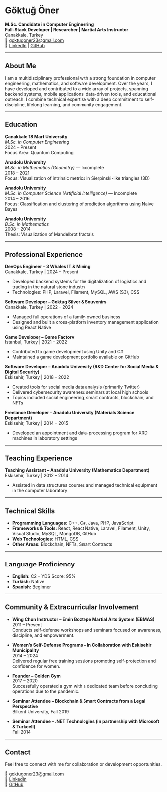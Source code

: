 # Göktuğ Öner

**M.Sc. Candidate in Computer Engineering**  
**Full-Stack Developer | Researcher | Martial Arts Instructor**  
Çanakkale, Turkey  
📧 goktugoner23@gmail.com  
🔗 [LinkedIn](https://www.linkedin.com/in/goktugoner) | [GitHub](https://github.com/goktugoner23)

---

## About Me

I am a multidisciplinary professional with a strong foundation in computer engineering, mathematics, and software development. Over the years, I have developed and contributed to a wide array of projects, spanning backend systems, mobile applications, data-driven tools, and educational outreach. I combine technical expertise with a deep commitment to self-discipline, lifelong learning, and community engagement.

---

## Education

**Çanakkale 18 Mart University**  
*M.Sc. in Computer Engineering*  
2024 – Present  
Focus Area: Quantum Computing

**Anadolu University**  
*M.Sc. in Mathematics (Geometry)* — Incomplete  
2018 – 2021  
Focus: Visualization of intrinsic metrics in Sierpinski-like triangles (3D)

**Anadolu University**  
*M.Sc. in Computer Science (Artificial Intelligence)* — Incomplete  
2014 – 2016  
Focus: Classification and clustering of prediction algorithms using Naive Bayes

**Anadolu University**  
*B.Sc. in Mathematics*  
2008 – 2014  
Thesis: Visualization of Mandelbrot fractals

---

## Professional Experience

**DevOps Engineer – 3 Whales IT & Mining**  
Canakkale, Turkey | 2024 – Present  
- Developed backend systems for the digitalization of logistics and trading in the natural stone industry  
- Technologies: PHP, Laravel, Filament, MySQL, AWS (S3), CSS

**Software Developer – Goktug Silver & Souvenirs**  
Canakkale, Turkey | 2022 – 2024  
- Managed full operations of a family-owned business  
- Designed and built a cross-platform inventory management application using React Native

**Game Developer – Game Factory**  
Istanbul, Turkey | 2021 – 2022  
- Contributed to game development using Unity and C#  
- Maintained a game development portfolio available on GitHub

**Software Developer – Anadolu University (R&D Center for Social Media & Digital Security)**  
Eskisehir, Turkey | 2018 – 2022  
- Created tools for social media data analysis (primarily Twitter)  
- Delivered cybersecurity awareness seminars at local high schools  
- Topics included social engineering, smart contracts, blockchain, and NFTs

**Freelance Developer – Anadolu University (Materials Science Department)**  
Eskisehir, Turkey | 2014 – 2015  
- Developed an appointment and data-processing program for XRD machines in laboratory settings

---

## Teaching Experience

**Teaching Assistant – Anadolu University (Mathematics Department)**  
Eskisehir, Turkey | 2012 – 2014  
- Assisted in data structures courses and managed technical equipment in the computer laboratory

---

## Technical Skills

- **Programming Languages:** C++, C#, Java, PHP, JavaScript  
- **Frameworks & Tools:** React, React Native, Laravel, Filament, Unity, Visual Studio, MySQL, MongoDB, GitHub  
- **Web Technologies:** HTML, CSS  
- **Other Areas:** Blockchain, NFTs, Smart Contracts

---

## Language Proficiency

- **English:** C2 – YDS Score: 95%  
- **Turkish:** Native  
- **Spanish:** Beginner

---

## Community & Extracurricular Involvement

- **Wing Chun Instructor – Emin Boztepe Martial Arts System (EBMAS)**  
  2011 – Present  
  Conducts self-defense workshops and seminars focused on awareness, discipline, and empowerment.

- **Women’s Self-Defense Programs – In Collaboration with Eskisehir Municipality**  
  2014 – 2024  
  Delivered regular free training sessions promoting self-protection and confidence for women.

- **Founder – Golden Gym**  
  2017 – 2020  
  Successfully operated a gym with a dedicated team before concluding operations due to the pandemic.

- **Seminar Attendee – Blockchain & Smart Contracts from a Legal Perspective**  
  Bilkent University, Fall 2019

- **Seminar Attendee – .NET Technologies (in partnership with Microsoft & Turkcell)**  
  Fall 2014

---

## Contact

Feel free to connect with me for collaboration or development opportunities.

📧 goktugoner23@gmail.com  
🔗 [LinkedIn](https://www.linkedin.com/in/goktugoner)  
🔗 [GitHub](https://github.com/goktugoner23)
